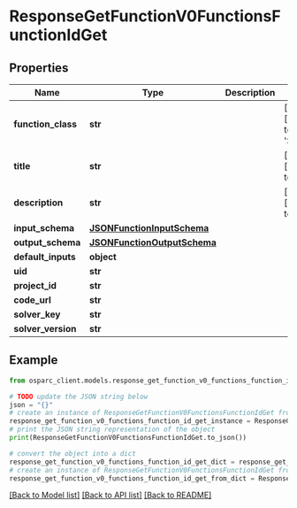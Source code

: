 # ResponseGetFunctionV0FunctionsFunctionIdGet


## Properties

Name | Type | Description | Notes
------------ | ------------- | ------------- | -------------
**function_class** | **str** |  | [optional] [default to 'SOLVER']
**title** | **str** |  | [optional] [default to '']
**description** | **str** |  | [optional] [default to '']
**input_schema** | [**JSONFunctionInputSchema**](JSONFunctionInputSchema.md) |  | 
**output_schema** | [**JSONFunctionOutputSchema**](JSONFunctionOutputSchema.md) |  | 
**default_inputs** | **object** |  | 
**uid** | **str** |  | 
**project_id** | **str** |  | 
**code_url** | **str** |  | 
**solver_key** | **str** |  | 
**solver_version** | **str** |  | 

## Example

```python
from osparc_client.models.response_get_function_v0_functions_function_id_get import ResponseGetFunctionV0FunctionsFunctionIdGet

# TODO update the JSON string below
json = "{}"
# create an instance of ResponseGetFunctionV0FunctionsFunctionIdGet from a JSON string
response_get_function_v0_functions_function_id_get_instance = ResponseGetFunctionV0FunctionsFunctionIdGet.from_json(json)
# print the JSON string representation of the object
print(ResponseGetFunctionV0FunctionsFunctionIdGet.to_json())

# convert the object into a dict
response_get_function_v0_functions_function_id_get_dict = response_get_function_v0_functions_function_id_get_instance.to_dict()
# create an instance of ResponseGetFunctionV0FunctionsFunctionIdGet from a dict
response_get_function_v0_functions_function_id_get_from_dict = ResponseGetFunctionV0FunctionsFunctionIdGet.from_dict(response_get_function_v0_functions_function_id_get_dict)
```
[[Back to Model list]](../README.md#documentation-for-models) [[Back to API list]](../README.md#documentation-for-api-endpoints) [[Back to README]](../README.md)


